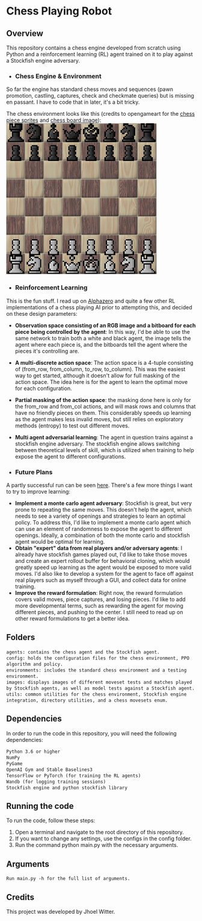# Chess Playing Robot

## Overview

This repository contains a chess engine developed from scratch using Python and a reinforcement learning (RL) agent trained on it to play against a Stockfish engine adversary.

- ### Chess Engine & Environment

So far the engine has standard chess moves and sequences (pawn promotion, castling, captures, check and checkmate queries) but is missing en passant. I have to code that in later, it's a bit tricky. 

The chess environment looks like this (credits to opengameart for the [chess piece sprites](https://opengameart.org/content/pixel-chess-pieces) and [chess board image](https://opengameart.org/content/2d-chess-pack)):
![starting position](/images/blank_board.png)

- ### Reinforcement Learning

This is the fun stuff. I read up on [Alphazero](https://arxiv.org/pdf/1712.01815.pdf) and quite a few other RL implementations of a chess playing AI prior to attempting this, and decided on these design parameters:
- **Observation space consisting of an RGB image and a bitboard for each piece being controlled by the agent**: In this way, I'd be able to use the same network to train both a white and black agent, the image tells the agent where each piece is, and the bitboards tell the agent where the pieces it's controlling are.
- **A multi-discrete action space**: The action space is a 4-tuple consisting of (from_row, from_column, to_row, to_column). This was the easiest way to get started, although it doesn't allow for full masking of the action space. The idea here is for the agent to learn the optimal move for each configuration.
- **Partial masking of the action space**: the masking done here is only for the from_row and from_col actions, and will mask rows and columns that have no friendly pieces on them. This considerably speeds up learning as the agent makes less invalid moves, but still relies on exploratory methods (entropy) to test out different moves.
- **Multi agent adversarial learning**: The agent in question trains against a stockfish engine adversary. The stockfish engine allows switching between theoretical levels of skill, which is utilized when training to help expose the agent to different configurations. 

- ### Future Plans

A partly successful run can be seen [here](https://wandb.ai/jhoelwit/ChessRobot/runs/m4eliwvg?workspace=user-jhoelwit). There's a few more things I want to try to improve learning:
- **Implement a monte carlo agent adversary**: Stockfish is great, but very prone to repeating the same moves. This doesn't help the agent, which needs to see a variety of openings and strategies to learn an optimal policy. To address this, I'd like to implement a monte carlo agent which can use an element of randomness to expose the agent to different openings. Ideally, a combination of both the monte carlo and stockfish agent would be optimal for learning.
- **Obtain "expert" data from real players and/or adversary agents**: I already have stockfish games played out, I'd like to take those moves and create an expert rollout buffer for behavioral cloning, which would greatly speed up learning as the agent would be exposed to more valid moves. I'd also like to develop a system for the agent to face off against real players such as myself through a GUI, and collect data for online training. 
- **Improve the reward formulation**: Right now, the reward formulation covers valid moves, piece captures, and losing pieces. I'd like to add more developmental terms, such as rewarding the agent for moving different pieces, and pushing to the center. I still need to read up on other reward formulations to get a better idea.

## Folders

    agents: contains the chess agent and the Stockfish agent.
    config: holds the configuration files for the chess environment, PPO algorithm and policy.
    environments: includes the standard chess environment and a testing environment.
    images: displays images of different moveset tests and matches played by Stockfish agents, as well as model tests against a Stockfish agent.
    utils: common utilities for the chess environment, Stockfish engine integration, directory utilities, and a chess movesets enum.

## Dependencies

In order to run the code in this repository, you will need the following dependencies:

    Python 3.6 or higher
    NumPy
    PyGame
    OpenAI Gym and Stable Baselines3
    TensorFlow or PyTorch (for training the RL agents)
    Wandb (for logging training sessions)
    Stockfish engine and python stockfish library

## Running the code

To run the code, follow these steps:
1. Open a terminal and navigate to the root directory of this repository.
2. If you want to change any settings, use the configs in the config folder.
3. Run the command python main.py with the necessary arguments.

## Arguments
    Run main.py -h for the full list of arguments.

## Credits

This project was developed by Jhoel Witter.
